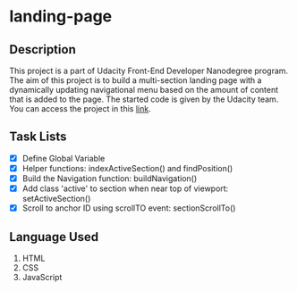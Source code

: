 # landing-page

## Description
This project is a part of Udacity Front-End Developer Nanodegree program. The aim of this project is to build a multi-section landing page with a dynamically updating navigational menu based on the amount of content that is added to the page. The started code is given by the Udacity team. You can access the project in this [link](https://citraput.github.io/landing-page/).

## Task Lists
- [x] Define Global Variable
- [x] Helper functions: indexActiveSection() and findPosition()
- [x] Build the Navigation function: buildNavigation()
- [x] Add class 'active' to section when near top of viewport: setActiveSection()
- [x] Scroll to anchor ID using scrollTO event: sectionScrollTo()

## Language Used
1. HTML
2. CSS
3. JavaScript
